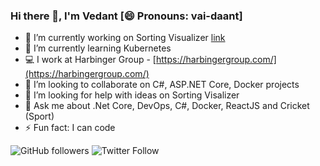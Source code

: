 ### Hi there 👋, I'm Vedant [😄 Pronouns: vai-daant]

<!--
**KoditkarVedant/KoditkarVedant** is a ✨ _special_ ✨ repository because its `README.md` (this file) appears on your GitHub profile.

Here are some ideas to get you started:
-->
- 🔭 I’m currently working on Sorting Visualizer [link](https://vedant-sorting-visualizer.netlify.app/)
- 🌱 I’m currently learning Kubernetes
- 💻 I work at Harbinger Group - [https://harbingergroup.com/](https://harbingergroup.com/)
- 👯 I’m looking to collaborate on C#, ASP.NET Core, Docker projects
- 🤔 I’m looking for help with ideas on Sorting Visalizer
- 💬 Ask me about .Net Core, DevOps, C#, Docker, ReactJS and Cricket (Sport)
- ⚡ Fun fact: I can code

![GitHub followers](https://img.shields.io/github/followers/KoditkarVedant?label=Follow%20%40KoditkarVedant&style=for-the-badge)
![Twitter Follow](https://img.shields.io/twitter/follow/vedantkoditkar?style=for-the-badge)
<!--
[![GitHub Sponsor](https://img.shields.io/badge/SUPPORT%20AT-GITHUB-blue?style=for-the-badge)](https://github.com/sponsors/KoditkarVedant)
-->
<!--
<hr/>
<p align="center">
📫 How to reach me
<br/><br/>
<a href="https://twitter.com/vedantkoditkar" target="_blank" alt="twitter">
  <img src="https://raw.githubusercontent.com/KoditkarVedant/KoditkarVedant/master/twitter.svg" width="20" height="20" />
</a> <a href="https://www.linkedin.com/in/vedantkoditkar" target="_blank" alt="linkedin">
  <img src="https://raw.githubusercontent.com/KoditkarVedant/KoditkarVedant/master/linkedin.svg" width="20" height="20" />
</a>
</p>
-->
